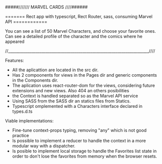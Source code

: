 #####/////// MARVEL CARDS  ////######

======= Rect app with typescript, Rect Router, sass, consuming Marvel API ============

You can see a list of 50 Marvel Characters, and choose your favorite ones. Can see a detailed profile of the character and the comics where he appeared

//________________________________________________________________________////

Features:
- All the aplicattion are located in the src dir.
- Has 2 compoonents for views in the Pages dir and generic components in the Components dir.
- The aplication uses react-router-dom for the views, considering future extensions and new views. Also 404 an others posibilities
- the Context is handled separated so as the Marvel API service
- Using SASS from the SASS dir an statics files  from Statics.
- Typescript omplemented with a Characters interface declared in types.d.ts

Viable implementations:
- Fine-tune context-props typing, removing "any" which is not good practice
- Is possible to implement a reducer to handle the context in a more modular way with a dispatcher.
- Is posible to implement local storage to handle the Favorites list state in order to don't lose the favorites from memory when the browser resets.

